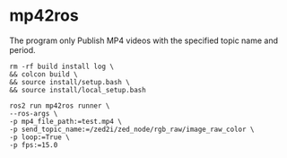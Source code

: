 # mp42ros
The program only Publish MP4 videos with the specified topic name and period.


```
rm -rf build install log \
&& colcon build \
&& source install/setup.bash \
&& source install/local_setup.bash

ros2 run mp42ros runner \
--ros-args \
-p mp4_file_path:=test.mp4 \
-p send_topic_name:=/zed2i/zed_node/rgb_raw/image_raw_color \
-p loop:=True \
-p fps:=15.0
```